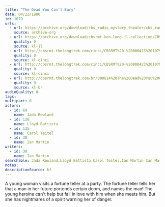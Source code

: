 ```yaml
---
title: "The Dead You Can't Bury"
date: 04/23/1980
id: 1079
urls: 
  - url: https://archive.org/download/cbs_radio_mystery_theater/cbs_radio_mystery_theater-1051-1100.zip/cbs_radio_mystery_theater-1051-1100%2Fcbsrmt_1079_the_dead_you_cant_bury.mp3
    source: archive-org
  - url: https://archive.org/download/cbsrmt-ken-long-jl-collection/CBSRMT - 800423 1079 The Dead You Can 't Bury_jl.mp3
    quality: 0
    source: kl-jl
  - url: http://cbsrmt.thelongtrek.com/cinci/CBSRMT%20-%20800423%201079%20The%20Dead%20You%20Can%27t%20Bury%20(rr%20800814)_cinci.mp3
    quality: 0
    source: kl-cinci
  - url: http://cbsrmt.thelongtrek.com/cinci/CBSRMT%20-%20800423%201079%20The%20Dead%20You%20Can%27t%20Bury%20(rr%20800814)_cinci.mp3
    quality: 0
    source: kl-cinci
  - url: http://cbsrmt.thelongtrek.com/br/800814%20The%20Dead%20You%20Can%27t%20Bury-wndb.mp3
    quality: 0
    source: kl-br
audioQuality: 0
tags: 
multipart: 0
actors:  
  - id: 69
    name: Jada Rowland  
  - id: 126
    name: Lloyd Battista  
  - id: 135
    name: Carol Teitel  
  - id: 38
    name: Ian Martin
writers:  
  - id: 38
    name: Ian Martin
searchable: Jada Rowland,Lloyd Battista,Carol Teitel,Ian Martin Ian Martin
notes: 
descriptionSource: kf
---
```

A young woman visits a fortune teller at a party. The fortune teller tells her that a man in her future portends certain doom, and names the man! The young heroine can't help but fall in love with him when she meets him. But she has nightmares of a spirit warning her of danger.